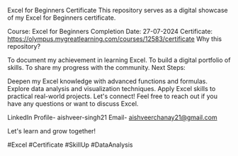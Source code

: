 Excel for Beginners Certificate
This repository serves as a digital showcase of my Excel for Beginners certificate.

Course: Excel for Beginners
Completion Date: 27-07-2024
Certificate: https://olympus.mygreatlearning.com/courses/12583/certificate
Why this repository?

To document my achievement in learning Excel.
To build a digital portfolio of skills.
To share my progress with the community.
Next Steps:

Deepen my Excel knowledge with advanced functions and formulas.
Explore data analysis and visualization techniques.
Apply Excel skills to practical real-world projects.
Let's connect!
Feel free to reach out if you have any questions or want to discuss Excel.

LinkedIn Profile- aishveer-singh21
Email- aishveerchanay21@gmail.com

Let's learn and grow together!

#Excel #Certificate #SkillUp #DataAnalysis
